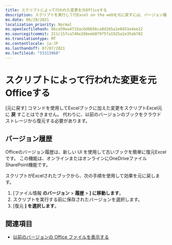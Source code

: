```yaml
---
title: スクリプトによって行われた変更を元Officeする
description: スクリプトを実行して行Excel on the webを元に戻すには、バージョン履歴を使用します。
ms.date: 06/29/2021
localization_priority: Normal
ms.openlocfilehash: 86ce59ea4715ac6d8b56ca8d165a1e0451e4ee22
ms.sourcegitcommit: 211c157ca746e266eeb079f5fa1925a1e35ab702
ms.translationtype: MT
ms.contentlocale: ja-JP
ms.lasthandoff: 07/07/2021
ms.locfileid: "53313968"
---
```

# <a name="undo-the-changes-made-by-office-scripts"></a>スクリプトによって行われた変更を元Officeする

[元に戻す] コマンドを使用してExcelブックに加えた変更をスクリプトExcel元に **戻** すことはできません。 代わりに、以前のバージョンのブックをクラウド ストレージから復元する必要があります。

## <a name="version-history"></a>バージョン履歴

Officeのバージョン履歴は、新しい UI を使用して古いブックを簡単に復元Excelです。 この機能は、オンラインまたはオンラインにOneDriveファイルSharePoint機能です。

スクリプトがExcelされたブックから、次の手順を使用して効果を元に戻します。

1. [ファイル情報 **のバージョン**  >  **履歴**  >  **] に移動します**。
2. スクリプトを実行する前に保存されたバージョンを選択します。
3. [復元 **] を選択します**。

## <a name="see-also"></a>関連項目

- [以前のバージョンの Office ファイルを表示する](https://support.office.com/article/View-previous-versions-of-Office-files-5c1e076f-a9c9-41b8-8ace-f77b9642e2c2#ID0EABBAAA=Web)
